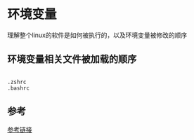 # 环境变量

理解整个linux的软件是如何被执行的，以及环境变量被修改的顺序



## 环境变量相关文件被加载的顺序


```shell

.zshrc
.bashrc

```

## 参考

[参考链接](https://segmentfault.com/a/1190000038313883)

